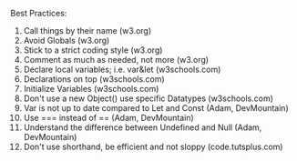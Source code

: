 Best Practices:
1. Call things by their name (w3.org)
2. Avoid Globals (w3.org)
3. Stick to a strict coding style (w3.org)
4. Comment as much as needed, not more (w3.org)
5. Declare local variables; i.e. var&let (w3schools.com)
6. Declarations on top (w3schools.com)
7. Initialize Variables (w3schools.com)
8. Don't use a new Object() use specific Datatypes (w3schools.com)
9. Var is not up to date compared to Let and Const (Adam, DevMountain)
10. Use === instead of == (Adam, DevMountain)
11. Understand the difference between Undefined and Null (Adam, DevMountain)
12. Don't use shorthand, be efficient and not sloppy (code.tutsplus.com)